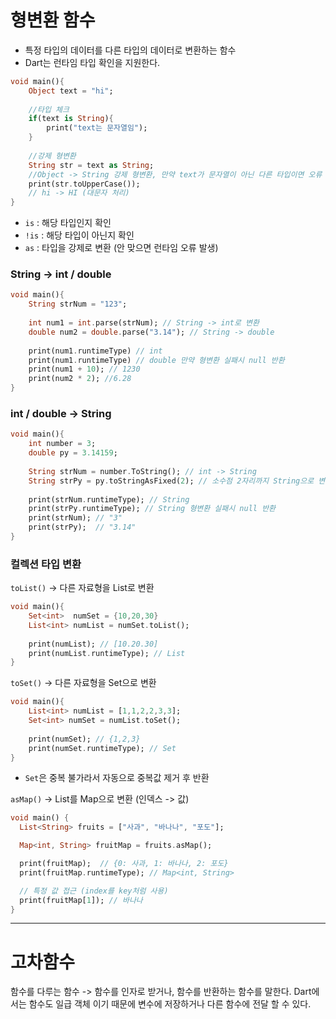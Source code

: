 
# 형변환 함수

- 특정 타입의 데이터를 다른 타입의 데이터로 변환하는 함수
- Dart는 런타임 타입 확인을 지원한다.

```dart
void main(){
	Object text = "hi";
	
	//타입 체크
	if(text is String){
		print("text는 문자열임");
	}
	
	//강제 형변환
	String str = text as String;
	//Object -> String 강제 형변환, 만약 text가 문자열이 아닌 다른 타입이면 오류 발생
	print(str.toUpperCase());
	// hi -> HI (대문자 처리)
}
```
- `is` : 해당 타입인지 확인
- `!is` :  해당 타입이 아닌지 확인
- `as` : 타입을 강제로 변환 (안 맞으면 런타임 오류 발생)

### String -> int / double

```dart
void main(){
	String strNum = "123";
	
	int num1 = int.parse(strNum); // String -> int로 변환
	double num2 = double.parse("3.14"); // String -> double
	
	print(num1.runtimeType) // int 
	print(num1.runtimeType) // double 만약 형변환 실패시 null 반환
	print(num1 + 10); // 1230
	print(num2 * 2); //6.28
}
```


### int / double -> String

```dart
void main(){
	int number = 3;
	double py = 3.14159;
	
	String strNum = number.ToString(); // int -> String
	String strPy = py.toStringAsFixed(2); // 소수점 2자리까지 String으로 변환
	
	print(strNum.runtimeType); // String
	print(strPy.runtimeType); // String 형변환 실패시 null 반환
	print(strNum); // "3"
	print(strPy);  // "3.14"
}
```

### 컬렉션 타입 변환


 `toList()`  -> 다른 자료형을 List로 변환

```dart
void main(){
	Set<int>  numSet = {10,20,30}
	List<int> numList = numSet.toList();
	
	print(numList); // [10.20.30]
	print(numList.runtimeType); // List
}
```


`toSet()` -> 다른 자료형을 Set으로 변환

```dart
void main(){
	List<int> numList = [1,1,2,2,3,3];
	Set<int> numSet = numList.toSet();
	
	print(numSet); // {1,2,3}
	print(numSet.runtimeType); // Set
}
```
- `Set`은 중복 불가라서 자동으로 중복값 제거 후 반환



`asMap()` -> List를 Map으로 변환 (인덱스 -> 값)

```dart
void main() {
  List<String> fruits = ["사과", "바나나", "포도"];

  Map<int, String> fruitMap = fruits.asMap();

  print(fruitMap);  // {0: 사과, 1: 바나나, 2: 포도}
  print(fruitMap.runtimeType); // Map<int, String>

  // 특정 값 접근 (index를 key처럼 사용)
  print(fruitMap[1]); // 바나나
}
```

---

# 고차함수

함수를 다루는 함수 ->  함수를 인자로 받거나, 함수를 반환하는 함수를 말한다.
Dart에서는 함수도 일급 객체 이기 때문에 변수에 저장하거나 다른 함수에 전달 할 수 있다.

